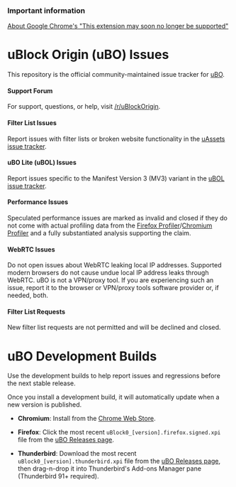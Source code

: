 ### Important information

[About Google Chrome's "This extension may soon no longer be supported"](https://github.com/uBlockOrigin/uBlock-issues/wiki/About-Google-Chrome's-%22This-extension-may-soon-no-longer-be-supported%22) 

# uBlock Origin (uBO) Issues

This repository is the official community-maintained issue tracker for [uBO](https://github.com/gorhill/uBlock).

#### Support Forum

For support, questions, or help, visit [/r/uBlockOrigin](https://www.reddit.com/r/uBlockOrigin/).

#### Filter List Issues

Report issues with filter lists or broken website functionality in the [uAssets issue tracker](https://github.com/uBlockOrigin/uAssets/issues).

#### uBO Lite (uBOL) Issues

Report issues specific to the Manifest Version 3 (MV3) variant in the [uBOL issue tracker](https://github.com/uBlockOrigin/uBOL-issues/issues).

#### Performance Issues

Speculated performance issues are marked as invalid and closed if they do not come with actual profiling data from the [Firefox Profiler](https://profiler.firefox.com/)/[Chromium Profiler](https://developer.chrome.com/docs/devtools/performance/reference/) and a fully substantiated analysis supporting the claim.

#### WebRTC Issues

Do not open issues about WebRTC leaking local IP addresses. Supported modern browsers do not cause undue local IP address leaks through WebRTC. uBO is not a VPN/proxy tool. If you are experiencing such an issue, report it to the browser or VPN/proxy tools software provider or, if needed, both.

#### Filter List Requests

New filter list requests are not permitted and will be declined and closed.

# uBO Development Builds

Use the development builds to help report issues and regressions before the next stable release.

Once you install a development build, it will automatically update when a new version is published.

- **Chromium**: Install from the [Chrome Web Store](https://chrome.google.com/webstore/detail/ublock-origin-development/cgbcahbpdhpcegmbfconppldiemgcoii).

- **Firefox**: Click the most recent `uBlock0_[version].firefox.signed.xpi` file from the [uBO Releases page](https://github.com/gorhill/uBlock/releases).

- **Thunderbird**: Download the most recent `uBlock0_[version].thunderbird.xpi` file from the [uBO Releases page](https://github.com/gorhill/uBlock/releases), then drag-n-drop it into Thunderbird's Add-ons Manager pane (Thunderbird 91+ required).
